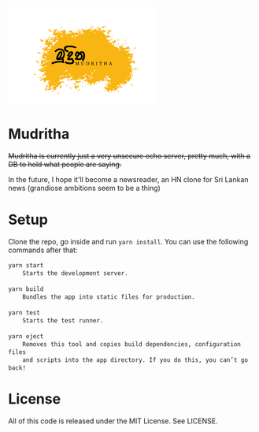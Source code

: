 ![Mudritha](https://raw.githubusercontent.com/janithl/mudritha/master/public/img/mudritha-logo-large.png)

# Mudritha

~~Mudritha is currently just a very unsecure echo server, 
pretty much, with a DB to hold what people are saying.~~

In the future, I hope it'll become a newsreader, an HN clone 
for Sri Lankan news (grandiose ambitions seem to be a thing)

# Setup

Clone the repo, go inside and run `yarn install`. You can use 
the following commands after that:

```
yarn start
    Starts the development server.

yarn build
    Bundles the app into static files for production.

yarn test
    Starts the test runner.

yarn eject
    Removes this tool and copies build dependencies, configuration files
    and scripts into the app directory. If you do this, you can’t go back!
```

# License

All of this code is released under the MIT License. See LICENSE.
